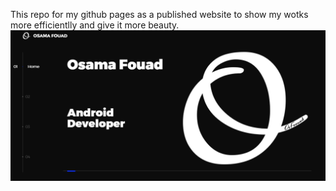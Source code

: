 This repo for my github pages as a published website to show my wotks more efficientlly and give it more beauty.
![Preview](https://github.com/OsFoouad/OsFoouad.github.io/blob/main/portfolioPreview.PNG)
